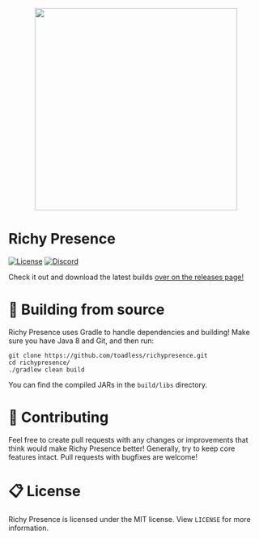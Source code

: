 <p align="center"> 
    <img src="https://i.imgur.com/fLgz73l.png" width="400">
</p>

[discord-invite]: https://discord.gg/SzQdJPbwrQ

# Richy Presence
[![License](https://img.shields.io/badge/license-MIT-brightgreen.svg)](https://github.com/toadless/richypresence/blob/main/LICENSE)
[![Discord](https://discordapp.com/api/guilds/925386927794958348/widget.png)][discord-invite]

Check it out and download the latest builds [over on the releases page!](https://github.com/toadless/richypresence/releases)

# 🔨 Building from source
Richy Presence uses Gradle to handle dependencies and building! Make sure you have Java 8 and Git, and then run:
```
git clone https://github.com/toadless/richypresence.git
cd richypresence/
./gradlew clean build
```
You can find the compiled JARs in the `build/libs` directory.

# 🎺 Contributing
Feel free to create pull requests with any changes or improvements that think would make Richy Presence better! Generally, try to keep core features intact. Pull requests with bugfixes are welcome!

# 📋 License
Richy Presence is licensed under the MIT license. View `LICENSE` for more information.